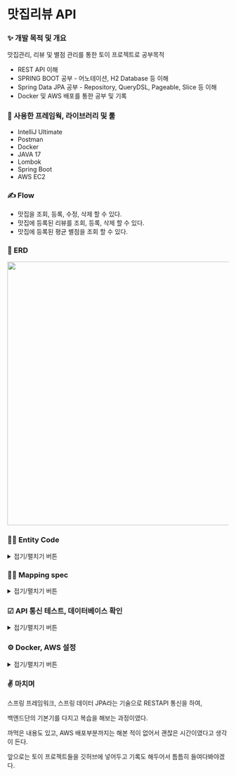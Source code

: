 # 맛집리뷰 API
### ✨ 개발 목적 및 개요
맛집관리, 리뷰 및 별점 관리를 통한 토이 프로젝트로 공부목적

- REST API 이해
- SPRING BOOT 공부 - 어노테이션, H2 Database 등 이해
- Spring Data JPA 공부 - Repository, QueryDSL, Pageable, Slice 등 이해 
- Docker 및 AWS 배포를 통한 공부 및 기록


### 🔨 사용한 프레임웍, 라이브러리 및 툴
- IntelliJ Ultimate
- Postman
- Docker
- JAVA 17
- Lombok
- Spring Boot
- AWS EC2


### ✍ Flow
- 맛집을 조회, 등록, 수정, 삭제 할 수 있다.
- 맛집에 등록된 리뷰를 조회, 등록, 삭제 할 수 있다.
- 맛집에 등록된 평균 별점을 조회 할 수 있다.


### 📜 ERD
<p align="center">
  <img width="600" src = "https://github.com/ksm1569/RestaurantReview/assets/34292113/809bf957-d2e8-46ff-a6f4-f3f9a8691eca">
</p>


### 👨‍💻 Entity Code
<details>
<summary>접기/펼치기 버튼</summary>
<div markdown="1">

- restaurant

  <img width="600" src="https://github.com/ksm1569/DevBlog/assets/34292113/7bf7d0d9-50be-4497-baf8-7e2f1ae0ae4e">

- menu

  <img width="600" src="https://github.com/ksm1569/DevBlog/assets/34292113/c50be997-ce77-4bb1-96bb-90e9a47bc534">

- review

  <img width="600" src="https://github.com/ksm1569/DevBlog/assets/34292113/9b8c05b6-18eb-410f-9800-3914f2dba8bc">

</div>
</details>


### 🧑‍💻 Mapping spec

<details>
<summary>접기/펼치기 버튼</summary>
<div markdown="2">

<br></br>
- 맛집 리스트 전체 조회

GET /restaurants
```JSON
[
  {
    "id": Long,
    "name": string,
    "address": string,
    "createdAt": string,
    "updatedAt": string
  },
]
```
<br></br>
- 해당 맛집 정보 조회 

GET /restaurant/{restaurantId}
```JSON
{
  "id": Long,
  "name": string,
  "address": string,
  "createdAt": string,
  "updatedAt": string,
  "menus": [
    {"id": Long, "name": string, "price": int, "createdAt": string, "updatedAt": string},
    {"id": Long, "name": string, "price": int, "createdAt": string, "updatedAt": string},
  ]
}
```
<br></br>
- 맛집 등록
 
POST /restaurant
```JSON
{
  "name": string,
  "address": string,
  "menus": [
    {"name": string, "price": int},
  ]
}
```
<br></br>
- 맛집 수정

PUT /restaurant/{restaurantId}
```JSON
{
  "name": string,
  "address": string,
  "menus": [
    {"name": string, "price": int},
  ]
}
```
<br></br>
- 맛집 삭제

DELETE /restaurant/{restaurantId}

<br></br>
- 리뷰 등록

POST /review
```JSON
{
  "restaurantId": int,
  "content": string,
  "score": float
}
```
<br></br>
- 리뷰 삭제

DELETE /review/{reviewId}
<br></br>
- 맛집에 등록된 전체 리뷰 조회

GET /restaurant/{restaurantId}/reviews
```JSON
{
  "avgScore": float, // 평균 별점
  "reviews": [
    {"id": int, "content": string, "score": float, "createdAt": string},
    {"id": int, "content": string, "score": float, "createdAt": string},
    {"id": int, "content": string, "score": float, "createdAt": string}
  ],
  "page": {
    "offset": int,
    "limit": int
  }
}
```
<br></br>

</div>
</details>


### ☑ API 통신 테스트, 데이터베이스 확인
<details>
<summary>접기/펼치기 버튼</summary>
<div markdown="3">

- API테스트
  
  <img width="600" src="https://github.com/ksm1569/RestaurantReview/assets/34292113/c75f7f3d-f652-4e18-b6e0-94be7a0e7596">


- 맛집 테이블 조회

  <img width="600" src="https://github.com/ksm1569/RestaurantReview/assets/34292113/54c86c82-8343-4ec3-9d9c-f99e899a4ac4">


- 리뷰 테이블 조회

  <img width="600" src="https://github.com/ksm1569/RestaurantReview/assets/34292113/75e5405a-0964-45bc-8ef2-ad9d784de14e">


</div>
</details>


### ⚙ Docker, AWS 설정
<details>
<summary>접기/펼치기 버튼</summary>
<div markdown="4">

```Java
// application.properties
spring.h2.console.settings.web-allow-others=true
```

```Shell
# Dockerfile

FROM amazoncorretto:17

WORKDIR /app

COPY ./build/libs/review-0.0.1-SNAPSHOT.jar /app/review.jar
COPY ./entry-point.sh /app/entry-point.sh
RUN chmod +x /app/entry-point.sh

ENTRYPOINT ["./entry-point.sh"]
```

```Shell
# entry-point.sh

#!/bin/bash

java -jar /app/review.jar
```

```Shell
# docker-compose.yml

version: "3.8"

services:
  review-api:
    build:
      context: .
      dockerfile: Dockerfile
    ports:
      - 8080:8080
```

```Shell
# Docker Contianer Image 빌드하기
$ docker build -t review-api ./

# Docker Container 실행하기
$ docker run -it -p 8080:8080 review-api

# Docker Compose 실행하기
$ docker-compose up --build

```

AWS EC2 인스턴스 만들고 -> 인바운드 규칙에 포트 설정 후 -> git 설치끝나면 clone 해준다음에 설정 사항들

```Shell
# git, docker, jdk 설치
$ sudo yum install -y git docker java-17-amazon-corretto

# docker-compose 설치
$ sudo curl -L https://github.com/docker/compose/releases/latest/download/docker-compose-$(uname -s)-$(uname -m) -o /usr/local/bin/docker-compose
$ sudo chmod +x /usr/local/bin/docker-compose

# 도커 실행
$ sudo service docker start

# 자바 애플리케이션 빌드
$ ./gradlew bootJar

# 서버 실행
$ sudo docker-compose up --build

# 서버 백그라운드 실행
$ sudo docker-compose up -d --build

```

<img width="600" src="https://github.com/ksm1569/RestaurantReview/assets/34292113/7d56b245-d7ed-4cc2-8054-99a07423627c">

</div>
</details>

### ✌ 마치며
스프링 프레임워크, 스프링 데이터 JPA라는 기술으로 RESTAPI 통신을 하여,

백엔드단의 기본기를 다지고 복습을 해보는 과정이였다.

까먹은 내용도 있고, AWS 배포부분까지는 해본 적이 없어서 괜찮은 시간이였다고 생각이 든다.

앞으로는 토이 프로젝트들을 깃허브에 넣어두고 기록도 해두어서 틈틈히 들여다봐야겠다.
